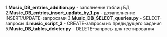 1.**Music_DB_entries_addition.py** - заполнение таблиц БД 
2.**Music_DB_entries_insert_update_by_1.py** - дозаполнение INSERT/UPDATE-запросами 
3.**Music_DB_SELECT_queries.py** - SELECT-запросы
4.**music_script_3** - CREATE-запросы из предыдущего задания
5.**Music_DB_tables_deleter.py** - DELETE-запросы для тестирования
